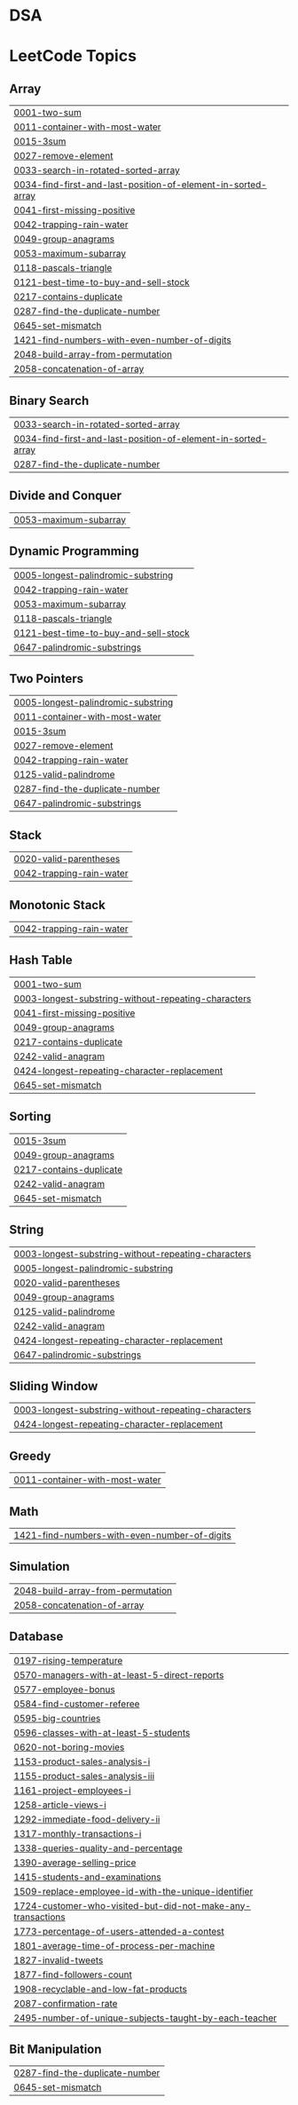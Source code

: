 # DSA
<!---LeetCode Topics Start-->
# LeetCode Topics
## Array
|  |
| ------- |
| [0001-two-sum](https://github.com/SujitYalmar/DSA/tree/master/0001-two-sum) |
| [0011-container-with-most-water](https://github.com/SujitYalmar/DSA/tree/master/0011-container-with-most-water) |
| [0015-3sum](https://github.com/SujitYalmar/DSA/tree/master/0015-3sum) |
| [0027-remove-element](https://github.com/SujitYalmar/DSA/tree/master/0027-remove-element) |
| [0033-search-in-rotated-sorted-array](https://github.com/SujitYalmar/DSA/tree/master/0033-search-in-rotated-sorted-array) |
| [0034-find-first-and-last-position-of-element-in-sorted-array](https://github.com/SujitYalmar/DSA/tree/master/0034-find-first-and-last-position-of-element-in-sorted-array) |
| [0041-first-missing-positive](https://github.com/SujitYalmar/DSA/tree/master/0041-first-missing-positive) |
| [0042-trapping-rain-water](https://github.com/SujitYalmar/DSA/tree/master/0042-trapping-rain-water) |
| [0049-group-anagrams](https://github.com/SujitYalmar/DSA/tree/master/0049-group-anagrams) |
| [0053-maximum-subarray](https://github.com/SujitYalmar/DSA/tree/master/0053-maximum-subarray) |
| [0118-pascals-triangle](https://github.com/SujitYalmar/DSA/tree/master/0118-pascals-triangle) |
| [0121-best-time-to-buy-and-sell-stock](https://github.com/SujitYalmar/DSA/tree/master/0121-best-time-to-buy-and-sell-stock) |
| [0217-contains-duplicate](https://github.com/SujitYalmar/DSA/tree/master/0217-contains-duplicate) |
| [0287-find-the-duplicate-number](https://github.com/SujitYalmar/DSA/tree/master/0287-find-the-duplicate-number) |
| [0645-set-mismatch](https://github.com/SujitYalmar/DSA/tree/master/0645-set-mismatch) |
| [1421-find-numbers-with-even-number-of-digits](https://github.com/SujitYalmar/DSA/tree/master/1421-find-numbers-with-even-number-of-digits) |
| [2048-build-array-from-permutation](https://github.com/SujitYalmar/DSA/tree/master/2048-build-array-from-permutation) |
| [2058-concatenation-of-array](https://github.com/SujitYalmar/DSA/tree/master/2058-concatenation-of-array) |
## Binary Search
|  |
| ------- |
| [0033-search-in-rotated-sorted-array](https://github.com/SujitYalmar/DSA/tree/master/0033-search-in-rotated-sorted-array) |
| [0034-find-first-and-last-position-of-element-in-sorted-array](https://github.com/SujitYalmar/DSA/tree/master/0034-find-first-and-last-position-of-element-in-sorted-array) |
| [0287-find-the-duplicate-number](https://github.com/SujitYalmar/DSA/tree/master/0287-find-the-duplicate-number) |
## Divide and Conquer
|  |
| ------- |
| [0053-maximum-subarray](https://github.com/SujitYalmar/DSA/tree/master/0053-maximum-subarray) |
## Dynamic Programming
|  |
| ------- |
| [0005-longest-palindromic-substring](https://github.com/SujitYalmar/DSA/tree/master/0005-longest-palindromic-substring) |
| [0042-trapping-rain-water](https://github.com/SujitYalmar/DSA/tree/master/0042-trapping-rain-water) |
| [0053-maximum-subarray](https://github.com/SujitYalmar/DSA/tree/master/0053-maximum-subarray) |
| [0118-pascals-triangle](https://github.com/SujitYalmar/DSA/tree/master/0118-pascals-triangle) |
| [0121-best-time-to-buy-and-sell-stock](https://github.com/SujitYalmar/DSA/tree/master/0121-best-time-to-buy-and-sell-stock) |
| [0647-palindromic-substrings](https://github.com/SujitYalmar/DSA/tree/master/0647-palindromic-substrings) |
## Two Pointers
|  |
| ------- |
| [0005-longest-palindromic-substring](https://github.com/SujitYalmar/DSA/tree/master/0005-longest-palindromic-substring) |
| [0011-container-with-most-water](https://github.com/SujitYalmar/DSA/tree/master/0011-container-with-most-water) |
| [0015-3sum](https://github.com/SujitYalmar/DSA/tree/master/0015-3sum) |
| [0027-remove-element](https://github.com/SujitYalmar/DSA/tree/master/0027-remove-element) |
| [0042-trapping-rain-water](https://github.com/SujitYalmar/DSA/tree/master/0042-trapping-rain-water) |
| [0125-valid-palindrome](https://github.com/SujitYalmar/DSA/tree/master/0125-valid-palindrome) |
| [0287-find-the-duplicate-number](https://github.com/SujitYalmar/DSA/tree/master/0287-find-the-duplicate-number) |
| [0647-palindromic-substrings](https://github.com/SujitYalmar/DSA/tree/master/0647-palindromic-substrings) |
## Stack
|  |
| ------- |
| [0020-valid-parentheses](https://github.com/SujitYalmar/DSA/tree/master/0020-valid-parentheses) |
| [0042-trapping-rain-water](https://github.com/SujitYalmar/DSA/tree/master/0042-trapping-rain-water) |
## Monotonic Stack
|  |
| ------- |
| [0042-trapping-rain-water](https://github.com/SujitYalmar/DSA/tree/master/0042-trapping-rain-water) |
## Hash Table
|  |
| ------- |
| [0001-two-sum](https://github.com/SujitYalmar/DSA/tree/master/0001-two-sum) |
| [0003-longest-substring-without-repeating-characters](https://github.com/SujitYalmar/DSA/tree/master/0003-longest-substring-without-repeating-characters) |
| [0041-first-missing-positive](https://github.com/SujitYalmar/DSA/tree/master/0041-first-missing-positive) |
| [0049-group-anagrams](https://github.com/SujitYalmar/DSA/tree/master/0049-group-anagrams) |
| [0217-contains-duplicate](https://github.com/SujitYalmar/DSA/tree/master/0217-contains-duplicate) |
| [0242-valid-anagram](https://github.com/SujitYalmar/DSA/tree/master/0242-valid-anagram) |
| [0424-longest-repeating-character-replacement](https://github.com/SujitYalmar/DSA/tree/master/0424-longest-repeating-character-replacement) |
| [0645-set-mismatch](https://github.com/SujitYalmar/DSA/tree/master/0645-set-mismatch) |
## Sorting
|  |
| ------- |
| [0015-3sum](https://github.com/SujitYalmar/DSA/tree/master/0015-3sum) |
| [0049-group-anagrams](https://github.com/SujitYalmar/DSA/tree/master/0049-group-anagrams) |
| [0217-contains-duplicate](https://github.com/SujitYalmar/DSA/tree/master/0217-contains-duplicate) |
| [0242-valid-anagram](https://github.com/SujitYalmar/DSA/tree/master/0242-valid-anagram) |
| [0645-set-mismatch](https://github.com/SujitYalmar/DSA/tree/master/0645-set-mismatch) |
## String
|  |
| ------- |
| [0003-longest-substring-without-repeating-characters](https://github.com/SujitYalmar/DSA/tree/master/0003-longest-substring-without-repeating-characters) |
| [0005-longest-palindromic-substring](https://github.com/SujitYalmar/DSA/tree/master/0005-longest-palindromic-substring) |
| [0020-valid-parentheses](https://github.com/SujitYalmar/DSA/tree/master/0020-valid-parentheses) |
| [0049-group-anagrams](https://github.com/SujitYalmar/DSA/tree/master/0049-group-anagrams) |
| [0125-valid-palindrome](https://github.com/SujitYalmar/DSA/tree/master/0125-valid-palindrome) |
| [0242-valid-anagram](https://github.com/SujitYalmar/DSA/tree/master/0242-valid-anagram) |
| [0424-longest-repeating-character-replacement](https://github.com/SujitYalmar/DSA/tree/master/0424-longest-repeating-character-replacement) |
| [0647-palindromic-substrings](https://github.com/SujitYalmar/DSA/tree/master/0647-palindromic-substrings) |
## Sliding Window
|  |
| ------- |
| [0003-longest-substring-without-repeating-characters](https://github.com/SujitYalmar/DSA/tree/master/0003-longest-substring-without-repeating-characters) |
| [0424-longest-repeating-character-replacement](https://github.com/SujitYalmar/DSA/tree/master/0424-longest-repeating-character-replacement) |
## Greedy
|  |
| ------- |
| [0011-container-with-most-water](https://github.com/SujitYalmar/DSA/tree/master/0011-container-with-most-water) |
## Math
|  |
| ------- |
| [1421-find-numbers-with-even-number-of-digits](https://github.com/SujitYalmar/DSA/tree/master/1421-find-numbers-with-even-number-of-digits) |
## Simulation
|  |
| ------- |
| [2048-build-array-from-permutation](https://github.com/SujitYalmar/DSA/tree/master/2048-build-array-from-permutation) |
| [2058-concatenation-of-array](https://github.com/SujitYalmar/DSA/tree/master/2058-concatenation-of-array) |
## Database
|  |
| ------- |
| [0197-rising-temperature](https://github.com/SujitYalmar/DSA/tree/master/0197-rising-temperature) |
| [0570-managers-with-at-least-5-direct-reports](https://github.com/SujitYalmar/DSA/tree/master/0570-managers-with-at-least-5-direct-reports) |
| [0577-employee-bonus](https://github.com/SujitYalmar/DSA/tree/master/0577-employee-bonus) |
| [0584-find-customer-referee](https://github.com/SujitYalmar/DSA/tree/master/0584-find-customer-referee) |
| [0595-big-countries](https://github.com/SujitYalmar/DSA/tree/master/0595-big-countries) |
| [0596-classes-with-at-least-5-students](https://github.com/SujitYalmar/DSA/tree/master/0596-classes-with-at-least-5-students) |
| [0620-not-boring-movies](https://github.com/SujitYalmar/DSA/tree/master/0620-not-boring-movies) |
| [1153-product-sales-analysis-i](https://github.com/SujitYalmar/DSA/tree/master/1153-product-sales-analysis-i) |
| [1155-product-sales-analysis-iii](https://github.com/SujitYalmar/DSA/tree/master/1155-product-sales-analysis-iii) |
| [1161-project-employees-i](https://github.com/SujitYalmar/DSA/tree/master/1161-project-employees-i) |
| [1258-article-views-i](https://github.com/SujitYalmar/DSA/tree/master/1258-article-views-i) |
| [1292-immediate-food-delivery-ii](https://github.com/SujitYalmar/DSA/tree/master/1292-immediate-food-delivery-ii) |
| [1317-monthly-transactions-i](https://github.com/SujitYalmar/DSA/tree/master/1317-monthly-transactions-i) |
| [1338-queries-quality-and-percentage](https://github.com/SujitYalmar/DSA/tree/master/1338-queries-quality-and-percentage) |
| [1390-average-selling-price](https://github.com/SujitYalmar/DSA/tree/master/1390-average-selling-price) |
| [1415-students-and-examinations](https://github.com/SujitYalmar/DSA/tree/master/1415-students-and-examinations) |
| [1509-replace-employee-id-with-the-unique-identifier](https://github.com/SujitYalmar/DSA/tree/master/1509-replace-employee-id-with-the-unique-identifier) |
| [1724-customer-who-visited-but-did-not-make-any-transactions](https://github.com/SujitYalmar/DSA/tree/master/1724-customer-who-visited-but-did-not-make-any-transactions) |
| [1773-percentage-of-users-attended-a-contest](https://github.com/SujitYalmar/DSA/tree/master/1773-percentage-of-users-attended-a-contest) |
| [1801-average-time-of-process-per-machine](https://github.com/SujitYalmar/DSA/tree/master/1801-average-time-of-process-per-machine) |
| [1827-invalid-tweets](https://github.com/SujitYalmar/DSA/tree/master/1827-invalid-tweets) |
| [1877-find-followers-count](https://github.com/SujitYalmar/DSA/tree/master/1877-find-followers-count) |
| [1908-recyclable-and-low-fat-products](https://github.com/SujitYalmar/DSA/tree/master/1908-recyclable-and-low-fat-products) |
| [2087-confirmation-rate](https://github.com/SujitYalmar/DSA/tree/master/2087-confirmation-rate) |
| [2495-number-of-unique-subjects-taught-by-each-teacher](https://github.com/SujitYalmar/DSA/tree/master/2495-number-of-unique-subjects-taught-by-each-teacher) |
## Bit Manipulation
|  |
| ------- |
| [0287-find-the-duplicate-number](https://github.com/SujitYalmar/DSA/tree/master/0287-find-the-duplicate-number) |
| [0645-set-mismatch](https://github.com/SujitYalmar/DSA/tree/master/0645-set-mismatch) |
<!---LeetCode Topics End-->
